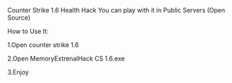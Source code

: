 Counter Strike 1.6 Health Hack You can play with it in Public Servers (Open Source)

How to Use It:

1.Open counter strike 1.6

2.Open MemoryExtrenalHack CS 1.6.exe

3.Enjoy
